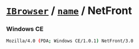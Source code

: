 # [`IBrowser`](/api/ua-parser-js/get-browser.md) / [`name`](../name.md) / NetFront

### Windows CE

```sh
Mozilla/4.0 (PDA; Windows CE/1.0.1) NetFront/3.0
```